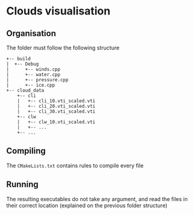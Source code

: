 # Clouds visualisation

## Organisation
The folder must follow the following structure
```
+-- build
|  +-- Debug
|      +-- winds.cpp
|      +-- water.cpp
|      +-- pressure.cpp
|      +-- ice.cpp
+-- cloud_data
    +-- cli
    |   +-- cli_10.vti_scaled.vti
    |   +-- cli_20.vti_scaled.vti
    |   +-- cli_30.vti_scaled.vti
    +-- clw
    |   +-- clw_10.vti_scaled.vti
    |   +-- ...
    +-- ...
```
## Compiling
The `CMakeLists.txt` contains rules to compile every file

## Running
The resulting executables do not take any argument, and read the files in their correct location (explained on the previous folder structure)
